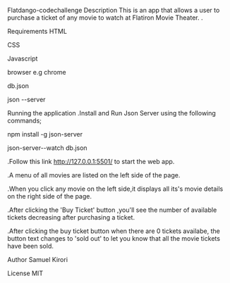 Flatdango-codechallenge
Description
This is an app that allows a user to purchase a ticket of any movie to watch at Flatiron Movie Theater. .

Requirements
HTML

CSS

Javascript

browser e.g chrome

db.json

json --server

Running the application
.Install and Run Json Server using the following commands;

npm install -g json-server

json-server--watch db.json

.Follow this link http://127.0.0.1:5501/ to start the web app.

.A menu of all movies are listed on the left side of the page.

.When you click any movie on the left side,it displays all its's movie details on the right side of the page.

.After clicking the 'Buy Ticket' button ,you'll see the number of available tickets decreasing after purchasing a ticket.

.After clicking the buy ticket button when there are 0 tickets availabe, the button text changes to 'sold out' to let you know that all the movie tickets have been sold.

Author
Samuel Kirori

License
MIT